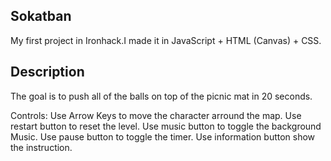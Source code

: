 ## Sokatban

My first project in Ironhack.I made it in JavaScript + HTML (Canvas) + CSS.

## Description

The goal is to push all of the balls on top of the picnic mat in 20 seconds.

Controls:
Use Arrow Keys to move the character arround the map.
Use restart button to reset the level.
Use music button to toggle the background Music.
Use pause button to toggle the timer.
Use information button show the instruction.
